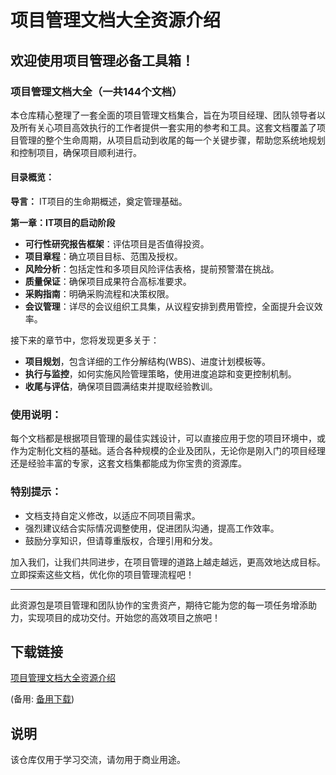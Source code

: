 # 项目管理文档大全资源介绍

## 欢迎使用项目管理必备工具箱！

### **项目管理文档大全（一共144个文档）**

本仓库精心整理了一套全面的项目管理文档集合，旨在为项目经理、团队领导者以及所有关心项目高效执行的工作者提供一套实用的参考和工具。这套文档覆盖了项目管理的整个生命周期，从项目启动到收尾的每一个关键步骤，帮助您系统地规划和控制项目，确保项目顺利进行。

#### 目录概览：

**导言：** IT项目的生命期概述，奠定管理基础。

**第一章：IT项目的启动阶段**
- **可行性研究报告框架**：评估项目是否值得投资。
- **项目章程**：确立项目目标、范围及授权。
- **风险分析**：包括定性和多项目风险评估表格，提前预警潜在挑战。
- **质量保证**：确保项目成果符合高标准要求。
- **采购指南**：明确采购流程和决策权限。
- **会议管理**：详尽的会议组织工具集，从议程安排到费用管控，全面提升会议效率。

接下来的章节中，您将发现更多关于：
- **项目规划**，包含详细的工作分解结构(WBS)、进度计划模板等。
- **执行与监控**，如何实施风险管理策略，使用进度追踪和变更控制机制。
- **收尾与评估**，确保项目圆满结束并提取经验教训。

### 使用说明：

每个文档都是根据项目管理的最佳实践设计，可以直接应用于您的项目环境中，或作为定制化文档的基础。适合各种规模的企业及团队，无论你是刚入门的项目经理还是经验丰富的专家，这套文档集都能成为你宝贵的资源库。

### 特别提示：

- 文档支持自定义修改，以适应不同项目需求。
- 强烈建议结合实际情况调整使用，促进团队沟通，提高工作效率。
- 鼓励分享知识，但请尊重版权，合理引用和分发。

加入我们，让我们共同进步，在项目管理的道路上越走越远，更高效地达成目标。立即探索这些文档，优化你的项目管理流程吧！

---

此资源包是项目管理和团队协作的宝贵资产，期待它能为您的每一项任务增添助力，实现项目的成功交付。开始您的高效项目之旅吧！

## 下载链接
[项目管理文档大全资源介绍]() 

(备用: [备用下载](https://pan.baidu.com/s/1LfvOm3gCVcdChAJIyHAItw?pwd=1234))

## 说明

该仓库仅用于学习交流，请勿用于商业用途。
